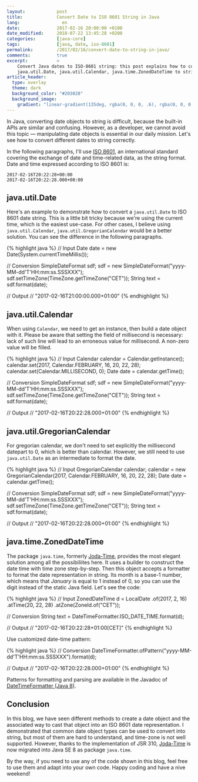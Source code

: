 ```yaml
---
layout:            post
title:             Convert Date to ISO 8601 String in Java
lang:                en
date:              2017-02-16 20:00:00 +0100
date_modified:     2018-07-22 13:45:28 +0200
categories:        [java-core]
tags:              [java, date, iso-8601]
permalink:         /2017/02/16/convert-date-to-string-in-java/
comments:          true
excerpt:           >
    Convert Java dates to ISO-8601 string: this post explains how to convert
    java.util.Date, java.util.Calendar, java.time.ZonedDateTime to string.
article_header:
  type: overlay
  theme: dark
  background_color: "#203028"
  background_image:
    gradient: "linear-gradient(135deg, rgba(0, 0, 0, .6), rgba(0, 0, 0, .4))"
---
```


In Java, converting date objects to string is difficult, because the built-in
APIs are similar and confusing. However, as a developer, we cannot avoid
this topic — manipulating date objects is essential in our daily mission.
Let's see how to convert different dates to string correctly.

<!--more-->

In the following paragraphs, I'll use [ISO 8601][8601], an international
standard covering the exchange of date and time-related data, as the string
format. Date and time expressed according to ISO 8601 is:

    2017-02-16T20:22:28+00:00
    2017-02-16T20:22:28.000+00:00

## java.util.Date

Here's an example to demonstrate how to convert a `java.util.Date` to ISO 8601
date string. This is a little bit tricky because we're using the current time,
which is the easiest use-case. For other cases, I believe using
`java.util.Calendar`, `java.util.GregorianCalendar` would be a better solution.
You can see the difference in the following paragraphs.

{% highlight java %}
// Input
Date date = new Date(System.currentTimeMillis());

// Conversion
SimpleDateFormat sdf;
sdf = new SimpleDateFormat("yyyy-MM-dd'T'HH:mm:ss.SSSXXX");
sdf.setTimeZone(TimeZone.getTimeZone("CET"));
String text = sdf.format(date);

// Output
// "2017-02-16T21:00:00.000+01:00"
{% endhighlight %}

## java.util.Calendar

When using `Calendar`, we need to get an instance, then build a date object with
it. Please be aware that setting the field of millisecond is necessary: lack of
such line will lead to an erroneous value for millisecond. A non-zero value will
be filled.

{% highlight java %}
// Input
Calendar calendar = Calendar.getInstance();
calendar.set(2017, Calendar.FEBRUARY, 16, 20, 22, 28);
calendar.set(Calendar.MILLISECOND, 0);
Date date = calendar.getTime();

// Conversion
SimpleDateFormat sdf;
sdf = new SimpleDateFormat("yyyy-MM-dd'T'HH:mm:ss.SSSXXX");
sdf.setTimeZone(TimeZone.getTimeZone("CET"));
String text = sdf.format(date);

// Output
// "2017-02-16T20:22:28.000+01:00"
{% endhighlight %}

## java.util.GregorianCalendar

For gregorian calendar, we don't need to set explicitly the millisecond datepart
to 0, which is better than calendar. However, we still need to use
`java.util.Date` as an intermediate to format the date.

{% highlight java %}
// Input
GregorianCalendar calendar;
calendar = new GregorianCalendar(2017, Calendar.FEBRUARY, 16, 20, 22, 28);
Date date = calendar.getTime();

// Conversion
SimpleDateFormat sdf;
sdf = new SimpleDateFormat("yyyy-MM-dd'T'HH:mm:ss.SSSXXX");
sdf.setTimeZone(TimeZone.getTimeZone("CET"));
String text = sdf.format(date);

// Output
// "2017-02-16T20:22:28.000+01:00"
{% endhighlight %}

## java.time.ZonedDateTime

The package `java.time`, formerly [Joda-Time][joda], provides the most elegant
solution among all the possibiliites here. It uses a builder to construct the
date time with time zone step-by-step. Then this object accepts a formatter to
format the date representation in string. Its month is a base-1 number, which
means that _January_ is equal to 1 instead of 0, so you can use the digit
instead of the static Java field. Let's see the code:

{% highlight java %}
// Input
ZonedDateTime d = LocalDate
    .of(2017, 2, 16)
    .atTime(20, 22, 28)
    .atZone(ZoneId.of("CET"));

// Conversion
String text = DateTimeFormatter.ISO_DATE_TIME.format(d);

// Output
// "2017-02-16T20:22:28+01:00[CET]"
{% endhighlight %}

Use customized date-time pattern:

{% highlight java %}
// Conversion
DateTimeFormatter.ofPattern("yyyy-MM-dd'T'HH:mm:ss.SSSXXX").format(d);

// Output
// "2017-02-16T20:22:28.000+01:00"
{% endhighlight %}

Patterns for formatting and parsing are available in the Javadoc of
[DateTimeFormatter (Java 8)][1].

## Conclusion

In this blog, we have seen different methods to create a date object and the
associated way to cast that object into an ISO 8601 date representation. I
demonstrated that common date object types can be used to convert into string,
but most of them are hard to understand, and time-zone is not well supported.
However, thanks to the implementation of JSR 310, [Joda-Time][joda] is now
migrated into Java SE 8 as package `java.time`.

By the way, if you need to use any of the code shown in this blog, feel free to
use them and adapt into your own code. Happy coding and have a nive weekend!

[8601]: https://en.wikipedia.org/wiki/ISO_8601
[joda]: http://www.joda.org/joda-time/
[1]: https://docs.oracle.com/javase/8/docs/api/java/time/format/DateTimeFormatter.html#patterns
